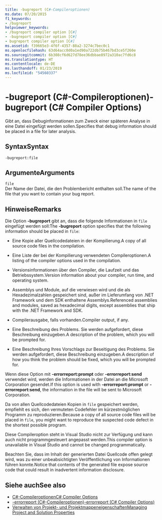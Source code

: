 ```yaml
---
title: -bugreport (C#-Compileroptionen)
ms.date: 07/20/2015
f1_keywords:
- /bugreport
helpviewer_keywords:
- /bugreport compiler option [C#]
- -bugreport compiler option [C#]
- bugreport compiler option [C#]
ms.assetid: f39665e3-4f6f-4357-88a2-3274c7bec0c1
ms.openlocfilehash: 63d64acc0d0a1ed90a722db75b467bd3ce5f260e
ms.sourcegitcommit: 6b308cf6d627d78ee36dbbae8972a310ac7fd6c8
ms.translationtype: HT
ms.contentlocale: de-DE
ms.lasthandoff: 01/23/2019
ms.locfileid: "54560337"
---
```

# <a name="-bugreport-c-compiler-options"></a><span data-ttu-id="625c8-102">-bugreport (C#-Compileroptionen)</span><span class="sxs-lookup"><span data-stu-id="625c8-102">-bugreport (C# Compiler Options)</span></span>
<span data-ttu-id="625c8-103">Gibt an, dass Debuginformationen zum Zweck einer späteren Analyse in eine Datei eingefügt werden sollen.</span><span class="sxs-lookup"><span data-stu-id="625c8-103">Specifies that debug information should be placed in a file for later analysis.</span></span>  
  
## <a name="syntax"></a><span data-ttu-id="625c8-104">Syntax</span><span class="sxs-lookup"><span data-stu-id="625c8-104">Syntax</span></span>  
  
```console  
-bugreport:file  
```  
  
## <a name="arguments"></a><span data-ttu-id="625c8-105">Argumente</span><span class="sxs-lookup"><span data-stu-id="625c8-105">Arguments</span></span>  
 `file`  
 <span data-ttu-id="625c8-106">Der Name der Datei, die den Problembericht enthalten soll.</span><span class="sxs-lookup"><span data-stu-id="625c8-106">The name of the file that you want to contain your bug report.</span></span>  
  
## <a name="remarks"></a><span data-ttu-id="625c8-107">Hinweise</span><span class="sxs-lookup"><span data-stu-id="625c8-107">Remarks</span></span>  
 <span data-ttu-id="625c8-108">Die Option **-bugreport** gibt an, dass die folgende Informationen in `file` eingefügt werden soll:</span><span class="sxs-lookup"><span data-stu-id="625c8-108">The **-bugreport** option specifies that the following information should be placed in `file`:</span></span>  
  
-   <span data-ttu-id="625c8-109">Eine Kopie aller Quellcodedateien in der Kompilierung.</span><span class="sxs-lookup"><span data-stu-id="625c8-109">A copy of all source code files in the compilation.</span></span>  
  
-   <span data-ttu-id="625c8-110">Eine Liste der bei der Kompilierung verwendeten Compileroptionen.</span><span class="sxs-lookup"><span data-stu-id="625c8-110">A listing of the compiler options used in the compilation.</span></span>  
  
-   <span data-ttu-id="625c8-111">Versionsinformationen über den Compiler, die Laufzeit und das Betriebssystem.</span><span class="sxs-lookup"><span data-stu-id="625c8-111">Version information about your compiler, run time, and operating system.</span></span>  
  
-   <span data-ttu-id="625c8-112">Assemblys und Module, auf die verwiesen wird und die als Hexadezimalzahlen gespeichert sind, außer im Lieferumfang von .NET Framework und dem SDK enthaltene Assemblys.</span><span class="sxs-lookup"><span data-stu-id="625c8-112">Referenced assemblies and modules, saved as hexadecimal digits, except assemblies that ship with the .NET Framework and SDK.</span></span>  
  
-   <span data-ttu-id="625c8-113">Compilerausgabe, falls vorhanden.</span><span class="sxs-lookup"><span data-stu-id="625c8-113">Compiler output, if any.</span></span>  
  
-   <span data-ttu-id="625c8-114">Eine Beschreibung des Problems. Sie werden aufgefordert, diese Beschreibung einzugeben.</span><span class="sxs-lookup"><span data-stu-id="625c8-114">A description of the problem, which you will be prompted for.</span></span>  
  
-   <span data-ttu-id="625c8-115">Eine Beschreibung Ihres Vorschlags zur Beseitigung des Problems. Sie werden aufgefordert, diese Beschreibung einzugeben.</span><span class="sxs-lookup"><span data-stu-id="625c8-115">A description of how you think the problem should be fixed, which you will be prompted for.</span></span>  
  
 <span data-ttu-id="625c8-116">Wenn diese Option mit **-errorreport:prompt** oder **-errorreport:send** verwendet wird, werden die Informationen in der Datei an die Microsoft Corporation gesendet.</span><span class="sxs-lookup"><span data-stu-id="625c8-116">If this option is used with **-errorreport:prompt** or **-errorreport:send**, the information in the file will be sent to Microsoft Corporation.</span></span>  
  
 <span data-ttu-id="625c8-117">Da von allen Quellcodedateien Kopien in `file` gespeichert werden, empfiehlt es sich, den vermuteten Codefehler im kürzestmöglichen Programm zu reproduzieren.</span><span class="sxs-lookup"><span data-stu-id="625c8-117">Because a copy of all source code files will be placed in `file`, you might want to reproduce the suspected code defect in the shortest possible program.</span></span>  
  
 <span data-ttu-id="625c8-118">Diese Compileroption steht in Visual Studio nicht zur Verfügung und kann auch nicht programmgesteuert angepasst werden.</span><span class="sxs-lookup"><span data-stu-id="625c8-118">This compiler option is unavailable in Visual Studio and cannot be changed programmatically.</span></span>  
  
 <span data-ttu-id="625c8-119">Beachten Sie, dass im Inhalt der generierten Datei Quellcode offen gelegt wird, was zu einer unbeabsichtigten Veröffentlichung von Informationen führen konnte.</span><span class="sxs-lookup"><span data-stu-id="625c8-119">Notice that contents of the generated file expose source code that could result in inadvertent information disclosure.</span></span>  
  
## <a name="see-also"></a><span data-ttu-id="625c8-120">Siehe auch</span><span class="sxs-lookup"><span data-stu-id="625c8-120">See also</span></span>

- [<span data-ttu-id="625c8-121">C#-Compileroptionen</span><span class="sxs-lookup"><span data-stu-id="625c8-121">C# Compiler Options</span></span>](../../../csharp/language-reference/compiler-options/index.md)
- [<span data-ttu-id="625c8-122">-errorreport (C#-Compileroptionen)</span><span class="sxs-lookup"><span data-stu-id="625c8-122">-errorreport (C# Compiler Options)</span></span>](../../../csharp/language-reference/compiler-options/errorreport-compiler-option.md)
- [<span data-ttu-id="625c8-123">Verwalten von Projekt- und Projektmappeneigenschaften</span><span class="sxs-lookup"><span data-stu-id="625c8-123">Managing Project and Solution Properties</span></span>](/visualstudio/ide/managing-project-and-solution-properties)
